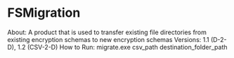 # FSMigration
About: A product that is used to transfer existing file directories from existing encryption schemas to new encryption schemas
Versions: 1.1 (D-2-D), 1.2 (CSV-2-D)
How to Run: migrate.exe csv_path destination_folder_path

